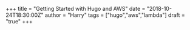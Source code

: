 +++
title = "Getting Started with Hugo and AWS"
date = "2018-10-24T18:30:00Z"
author = "Harry"
tags = ["hugo","aws","lambda"]
draft = "true"
+++

